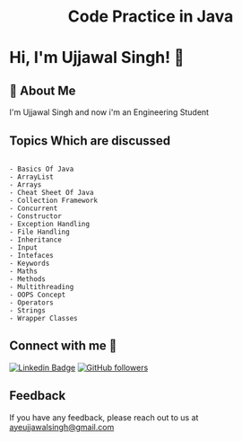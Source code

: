 # <p align="center"> Code Practice in Java </p>
# Hi, I'm Ujjawal Singh! 👋

## 🚀 About Me
I'm Ujjawal Singh and now i'm an Engineering Student 

## Topics Which are discussed
```

- Basics Of Java
- ArrayList
- Arrays
- Cheat Sheet Of Java
- Collection Framework
- Concurrent
- Constructor
- Exception Handling
- File Handling
- Inheritance
- Input
- Intefaces
- Keywords
- Maths
- Methods
- Multithreading
- OOPS Concept
- Operators
- Strings
- Wrapper Classes

```
## Connect with me 🤝
[![Linkedin Badge](https://img.shields.io/badge/-AyeUjjawalSingh-blue?style=flat-square&logo=Linkedin&logoColor=white&link=https://www.linkedin.com/in/ayeujjawalsingh/)](https://www.linkedin.com/in/ayeujjawalsingh/) [![GitHub followers](https://img.shields.io/github/followers/AyeUjjawalSingh?style=social)](https://www.github.com/ayeujjawalsingh) 

## Feedback

If you have any feedback, please reach out to us at ayeujjawalsingh@gmail.com

